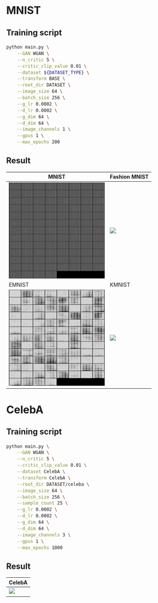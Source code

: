 # MNIST

## Training script

```bash
python main.py \
    --GAN WGAN \
    --n_critic 5 \
    --critic_clip_value 0.01 \
    --dataset ${DATASET_TYPE} \
    --transform BASE \
    --root_dir DATASET \
    --image_size 64 \
    --batch_size 256 \
    --g_lr 0.0002 \
    --d_lr 0.0002 \
    --g_dim 64 \
    --d_dim 64 \
    --image_channels 1 \
    --gpus 1 \
    --max_epochs 200
```

## Result

| MNIST             | Fashion MNIST     |
| ----------------- | ----------------- |
| ![](./MNIST.gif)  | ![](./FMNIST.gif) |
| EMNIST            | KMNIST            |
| ![](./EMNIST.gif) | ![](./KMNIST.gif) |

# CelebA

## Training script

```bash
python main.py \
    --GAN WGAN \
    --n_critic 5 \
    --critic_clip_value 0.01 \
    --dataset CelebA \
    --transform CelebA \
    --root_dir DATASET/celeba \
    --image_size 64 \
    --batch_size 256 \
    --sample_count 25 \
    --g_lr 0.0002 \
    --d_lr 0.0002 \
    --g_dim 64 \
    --d_dim 64 \
    --image_channels 3 \
    --gpus 1 \
    --max_epochs 1000
```

## Result

| CelebA            |
| ----------------- |
| ![](./CelebA.gif) |
